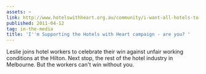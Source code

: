 ```yaml
---
assets: ~
link: http://www.hotelswithheart.org.au/community/i-want-all-hotels-to-sign-its-the-right-thing-to-do
published: 2011-04-12
tag: in-the-media
title: 'I''m Supporting the Hotels with Heart campaign - are you? '
---
```

Leslie joins hotel workers to celebrate their win against unfair working conditions at the Hilton. Next stop, the rest of the hotel industry in Melbourne. But the workers can't win without you. 